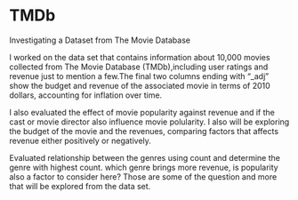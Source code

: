 # TMDb

Investigating a Dataset from The Movie Database 

I worked on the data set that contains information about 10,000 movies collected from The Movie Database (TMDb),including user ratings and revenue just to mention a few.The final two columns ending with “_adj” show the budget and revenue of the associated movie in terms of 2010 dollars, accounting for inflation over time.

I also evaluated the effect of movie popularity against revenue and if the cast or movie director also influence movie polularity. I also will be exploring the budget of the movie and the revenues, comparing factors that affects revenue either positively or negatively.

Evaluated relationship between the genres using count and determine the genre with highest count. which genre brings more revenue, is popularity also a factor to consider here? Those are some of the question and more that will be explored from the data set.
